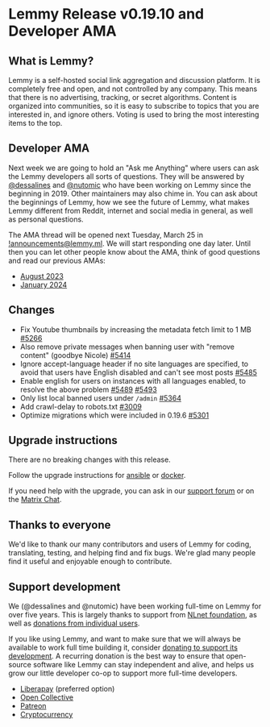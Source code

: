 # Lemmy Release v0.19.10 and Developer AMA

## What is Lemmy?

Lemmy is a self-hosted social link aggregation and discussion platform. It is completely free and open, and not controlled by any company. This means that there is no advertising, tracking, or secret algorithms. Content is organized into communities, so it is easy to subscribe to topics that you are interested in, and ignore others. Voting is used to bring the most interesting items to the top.

## Developer AMA

Next week we are going to hold an "Ask me Anything" where users can ask the Lemmy developers all sorts of questions. They will be answered by [@dessalines](https://lemmy.ml/u/dessalines) and [@nutomic](https://lemmy.ml/u/nutomic) who have been working on Lemmy since the beginning in 2019. Other maintainers may also chime in. You can ask about the beginnings of Lemmy, how we see the future of Lemmy, what makes Lemmy different from Reddit, internet and social media in general, as well as personal questions.

The AMA thread will be opened next Tuesday, March 25 in [!announcements@lemmy.ml](https://lemmy.ml/c/announcements). We will start responding one day later. Until then you can let other people know about the AMA, think of good questions and read our previous AMAs:

- [August 2023](https://lemmy.ml/post/2920188)
- [January 2024](https://lemmy.ml/post/11023519)

## Changes

- Fix Youtube thumbnails by increasing the metadata fetch limit to 1 MB [#5266](https://github.com/LemmyNet/lemmy/pull/5266)
- Also remove private messages when banning user with "remove content" (goodbye Nicole) [#5414](https://github.com/LemmyNet/lemmy/pull/5414)
- Ignore accept-language header if no site languages are specified, to avoid that users have English disabled and can't see most posts [#5485](https://github.com/LemmyNet/lemmy/pull/5485)
- Enable english for users on instances with all languages enabled, to resolve the above problem [#5489](https://github.com/LemmyNet/lemmy/pull/5489) [#5493](https://github.com/LemmyNet/lemmy/pull/5493)
- Only list local banned users under `/admin` [#5364](https://github.com/LemmyNet/lemmy/pull/5364)
- Add crawl-delay to robots.txt [#3009](https://github.com/LemmyNet/lemmy-ui/pull/3009)
- Optimize migrations which were included in 0.19.6 [#5301](https://github.com/LemmyNet/lemmy/pull/5301)

## Upgrade instructions

There are no breaking changes with this release.

Follow the upgrade instructions for [ansible](https://github.com/LemmyNet/lemmy-ansible/blob/main/UPGRADING.md) or [docker](https://join-lemmy.org/docs/en/administration/install_docker.html#updating).

If you need help with the upgrade, you can ask in our [support forum](https://lemmy.ml/c/lemmy_support) or on the [Matrix Chat](https://matrix.to/#/!OwmdVYiZSXrXbtCNLw:matrix.org).

## Thanks to everyone

We'd like to thank our many contributors and users of Lemmy for coding, translating, testing, and helping find and fix bugs. We're glad many people find it useful and enjoyable enough to contribute. 

## Support development

We (@dessalines and @nutomic) have been working full-time on Lemmy for over five years. This is largely thanks to support from [NLnet foundation](https://nlnet.nl/), as well as [donations from individual users](https://join-lemmy.org/donate).

If you like using Lemmy, and want to make sure that we will always be available to work full time building it, consider [donating to support its development](https://join-lemmy.org/donate). A recurring donation is the best way to ensure that open-source software like Lemmy can stay independent and alive, and helps us grow our little developer co-op to support more full-time developers.

- [Liberapay](https://liberapay.com/Lemmy) (preferred option)
- [Open Collective](https://opencollective.com/lemmy)
- [Patreon](https://www.patreon.com/dessalines)
- [Cryptocurrency](https://join-lemmy.org/crypto)
